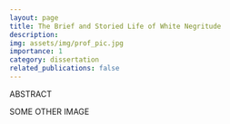 ```yaml
---
layout: page
title: The Brief and Storied Life of White Negritude
description:
img: assets/img/prof_pic.jpg
importance: 1
category: dissertation
related_publications: false
---
```


ABSTRACT

SOME OTHER IMAGE
